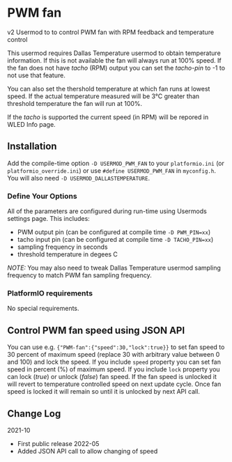 # PWM fan

v2 Usermod to to control PWM fan with RPM feedback and temperature control

This usermod requires Dallas Temperature usermod to obtain temperature information. If this is not available the fan will always run at 100% speed.
If the fan does not have _tacho_ (RPM) output you can set the _tacho-pin_ to -1 to not use that feature.

You can also set the thershold temperature at which fan runs at lowest speed. If the actual temperature measured will be 3°C greater than threshold temperature the fan will run at 100%.

If the _tacho_ is supported the current speed (in RPM) will be repored in WLED Info page.

## Installation

Add the compile-time option `-D USERMOD_PWM_FAN` to your `platformio.ini` (or `platformio_override.ini`) or use `#define USERMOD_PWM_FAN` in `myconfig.h`.
You will also need `-D USERMOD_DALLASTEMPERATURE`.

### Define Your Options

All of the parameters are configured during run-time using Usermods settings page.
This includes:

* PWM output pin (can be configured at compile time `-D PWM_PIN=xx`)
* tacho input pin (can be configured at compile time `-D TACHO_PIN=xx`)
* sampling frequency in seconds
* threshold temperature in degees C

_NOTE:_ You may also need to tweak Dallas Temperature usermod sampling frequency to match PWM fan sampling frequency.

### PlatformIO requirements

No special requirements.

## Control PWM fan speed using JSON API

You can use e.g. `{"PWM-fan":{"speed":30,"lock":true}}` to set fan speed to 30 percent of maximum speed (replace 30 with arbitrary value between 0 and 100) and lock the speed.
If you include `speed` property you can set fan speed in percent (%) of maximum speed.
If you include `lock` property you can lock (_true_) or unlock (_false_) fan speed.
If the fan speed is unlocked it will revert to temperature controlled speed on next update cycle. Once fan speed is locked it will remain so until it is unlocked by next API call.

## Change Log

2021-10
* First public release
2022-05
* Added JSON API call to allow changing of speed